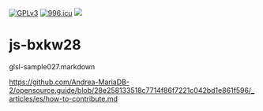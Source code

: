 [![GPLv3](https://img.shields.io/badge/License-GPLv3-brightgreen.svg)](https://https://gnu.org/licenses/gpl-3.0)
[![996.icu](https://img.shields.io/badge/link-996.icu-red.svg)](https://996.icu)
[![](https://data.jsdelivr.com/v111111/package/npm/vue/badge)](https://www.jsdelivr.com/package/npm/vue)                 
     
# js-bxkw28

glsl-sample027.markdown


https://github.com/Andrea-MariaDB-2/opensource.guide/blob/28e258133518c7714f86f7221c042bd1e861f596/_articles/es/how-to-contribute.md



